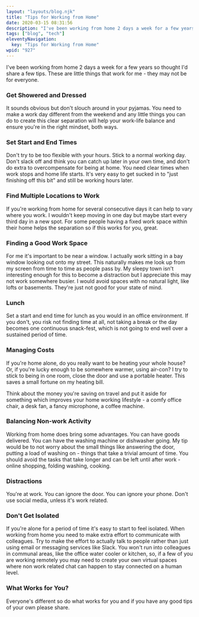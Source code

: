 ```yaml
---
layout: "layouts/blog.njk"
title: "Tips for Working from Home"
date: 2020-03-15 08:31:56
description: "I've been working from home 2 days a week for a few years so thought I'd share a few tips"
tags: ["blog", "tech"]
eleventyNavigation:
  key: "Tips for Working from Home"
wpid: "927"
---
```


<p>I've been working from home 2 days a week for a few years so thought I'd share a few tips. These are little things that work for me - they may not be for everyone.</p>

<h3>Get Showered and Dressed</h3>

<p>It sounds obvious but don't slouch around in your pyjamas. You need to make a work day different from the weekend and any little things you can do to create this clear separation will help your work-life balance and ensure you're in the right mindset, both ways.</p>

<h3>Set Start and End Times</h3>

<p>Don't try to be too flexible with your hours. Stick to a normal working day. Don't slack off and think you can catch up later in your own time, and don't do extra to overcompensate for being at home. You need clear times when work stops and home life starts. It's very easy to get sucked in to "just finishing off this bit" and still be working hours later.</p>

<h3>Find Multiple Locations to Work</h3>

<p>If you're working from home for several consecutive days it can help to vary where you work. I wouldn't keep moving in one day but maybe start every third day in a new spot. For some people having a fixed work space within their home helps the separation so if this works for you, great.</p>

<h3>Finding a Good Work Space</h3>

<p>For me it's important to be near a window. I actually work sitting in a bay window looking out onto my street. This naturally makes me look up from my screen from time to time as people pass by. My sleepy town isn't interesting enough for this to become a distraction but I appreciate this may not work somewhere busier. I would avoid spaces with no natural light, like lofts or basements. They're just not good for your state of mind.</p>

<h3>Lunch</h3>

<p>Set a start and end time for lunch as you would in an office environment. If you don't, you risk not finding time at all, not taking a break or the day becomes one continuous snack-fest, which is not going to end well over a sustained period of time.</p>

<h3>Managing Costs</h3>

<p>If you're home alone, do you really want to be heating your whole house? Or, if you're lucky enough to be somewhere warmer, using air-con? I try to stick to being in one room, close the door and use a portable heater. This saves a small fortune on my heating bill.</p>

<p>Think about the money you're saving on travel and put it aside for something which improves your home working lifestyle - a comfy office chair, a desk fan, a fancy microphone, a coffee machine.</p>

<h3>Balancing Non-work Activity</h3>

<p>Working from home does bring some advantages. You can have goods delivered. You can have the washing machine or dishwasher going. My tip would be to not worry about the small things like answering the door, putting a load of washing on - things that take a trivial amount of time. You should avoid the tasks that take longer and can be left until after work - online shopping, folding washing, cooking.</p>

<h3>Distractions</h3>

<p>You're at work. You can ignore the door. You can ignore your phone. Don't use social media, unless it's work related.</p>

<h3>Don't Get Isolated</h3>

<p>If you're alone for a period of time it's easy to start to feel isolated. When working from home you need to make extra effort to communicate with colleagues. Try to make the effort to actually talk to people rather than just using email or messaging services like Slack. You won't run into colleagues in communal areas, like the office water cooler or kitchen, so, if a few of you are working remotely you may need to create your own virtual spaces where non work related chat can happen to stay connected on a human level.</p>

<h3>What Works for You?</h3>

<p>Everyone's different so do what works for you and if you have any good tips of your own please share.</p>

